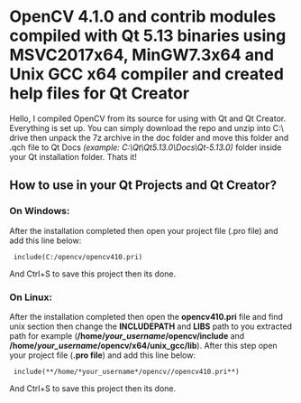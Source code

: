 # OpenCV 4.1.0 and contrib modules compiled with Qt 5.13 binaries using MSVC2017x64, MinGW7.3x64 and Unix GCC x64 compiler and created help files for Qt Creator

Hello, I compiled OpenCV from its source for using with Qt and Qt Creator. Everything is set up. 
You can simply download the repo and unzip into C:\ drive then unpack the 7z archive in the doc folder and move this folder and .qch file to Qt Docs *(example: C:\Qt\Qt5.13.0\Docs\Qt-5.13.0)* folder inside your Qt installation folder. Thats it!

## How to use in your Qt Projects and Qt Creator?
### On Windows:
After the installation completed then open your project file (.pro file) and add this line below:
   

     include(C:/opencv/opencv410.pri)
And Ctrl+S to save this project then its done.

### On Linux:
After the installation completed then open the **opencv410.pri** file and find unix section then change the **INCLUDEPATH** and **LIBS** path to you extracted path for example (**/home/*your_username*/opencv/include** and **/home/*your_username*/opencv/x64/unix_gcc/lib**). After this step open your project file (**.pro file**) and add this line below:
   

     include(**/home/*your_username*/opencv//opencv410.pri**)
And Ctrl+S to save this project then its done.
